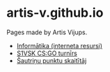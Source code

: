 # artis-v.github.io
Pages made by Artis Vijups.

* [Informātika (interneta resursi)](https://artis-v.github.io/informatika/)
* [S1VSK CS:GO turnīrs](https://artis-v.github.io/csgo/)
* [Šautriņu punktu skaitītāj](https://artis-v.github.io/darts/)
